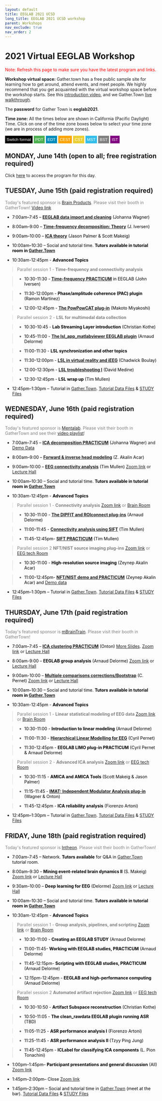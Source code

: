 ```yaml
---
layout: default
title: EEGLAB 2021 UCSD
long_title: EEGLAB 2021 UCSD workshop
parent: Workshops
nav_exclude: true
nav_order: 2
---
```

<!-- 
layout: redirect
redirect_link: https://sites.google.com/ucsd.edu/eeglab2020/eeglab-workshop -->

# 2021 Virtual EEGLAB Workshop

<font color=red>Note: Refresh this page to make sure you have the latest program and links.</font>

**Workshop virtual space:** Gather.town has a free public sample site for learning how to get around, attend events, and meet people. We highly recommend that you get acquainted with the virtual workshop space before the workshop starts. See this [introduction video](https://youtu.be/jNvZs-lNAz8), and we Gather.Town [live walkthrough](https://gather.town/).

The **password** for Gather Town is **eeglab2021**.

**Time zone:** All the times below are shown in California (Pacific Daylight) Time. Click on one of the time zone boxes below to select your time zone (we are in process of adding more zones). 

<button onclick="changeFormat()" style="background-color: Black; color: White; border: none; padding: 5px 5px; text-align: center;">Switch format</button>
<button onclick="changeTimezone('PDT')" style="background-color: #4CAF50; color: white; border: none; padding: 5px 5px; text-align: center;">PDT</button>
<button onclick="changeTimezone('EDT')" style="background-color: #008CBA; color: white; border: none; padding: 5px 5px; text-align: center;">EDT</button>
<button onclick="changeTimezone('CEST')" style="background-color:Orange; color: white; border: none; padding: 5px 5px; text-align: center;">CEST</button>
<button onclick="changeTimezone('CST')" style="background-color: #ebcf34; color: white; border: none; padding: 5px 5px; text-align: center;">CST</button>
<button onclick="changeTimezone('MST')" style="background-color:#34bdeb; color: white; border: none; padding: 5px 5px; text-align: center;">MST</button>
<button onclick="changeTimezone('BST')" style="background-color:Grey; color: white; border: none; padding: 5px 5px; text-align: center;">BST</button>
<button onclick="changeTimezone('IST')" style="background-color:Purple; color: white; border: none; padding: 5px 5px; text-align: center;">IST</button>

## MONDAY, June 14th (open to all; free registration required)

Click [here](https://eeglab.org/workshops/EEGLAB_2021_UCSD_day1.html) to access the program for this day.

## TUESDAY, June 15th (paid registration required)

<span style="color: gray"> Today's featured sponsor is [Brain Products](https://www.brainproducts.com/). Please visit their booth in GatherTown! </span> [Video link](https://www.gotostage.com/channel/a26a09b972b84c52a391a16dfb4298e9/recording/31ff3d0c087b4d319ce134860be7ed5c/watch)

- <span style="color: black"><span class="time" data-timeformat="12hr" data-timezone="PDT">7:00am</span>–<span class="time" data-timeformat="12hr" data-timezone="PDT">7:45</span> – **[EEGLAB data import and cleaning](https://sccn.ucsd.edu/githubwiki/files/EEGLAB2021_JW_preprocessing.pdf)** (Johanna Wagner)</span> 

- <span style="color: black"><span class="time" data-timeformat="12hr" data-timezone="PDT">8:00am</span>–<span class="time" data-timeformat="12hr" data-timezone="PDT">9:00</span> – **[Time-frequency decomposition: Theory](https://sccn.ucsd.edu/githubwiki/files/EEGLAB2021_UCSD_JRI_TimeFrequencyTheoryPractice.pdf)** (J. Iversen)</span> 

- <span style="color: black"><span class="time" data-timeformat="12hr" data-timezone="PDT">9:00am</span>–<span class="time" data-timeformat="12hr" data-timezone="PDT">10:00</span> – **[ICA theory](https://sccn.ucsd.edu/githubwiki/files/ICA_Theory_EEGLAB2021.pdf)** (Jason Palmer &amp; Scott Makeig)</span> 

- <span style="color: black"><span class="time" data-timeformat="12hr" data-timezone="PDT">10:00am</span>–<span class="time" data-timeformat="12hr" data-timezone="PDT">10:30</span> – Social and tutorial time. **Tutors available in tutorial room in [Gather.Town](https://gather.town/app/RdR6An6QJCsL5oJw/eeglab2021)** </span>

- <span style="color: black"><span class="time" data-timeformat="12hr" data-timezone="PDT">10:30am</span>-<span class="time" data-timeformat="12hr" data-timezone="PDT">12:45pm</span> - **Advanced Topics**</span>

> <span style="color: gray">Parallel session 1 - **Time-frequency and connectivity analysis**

> - <span style="color: black"><span class="time" data-timeformat="12hr" data-timezone="PDT">10:30</span>-<span class="time" data-timeformat="12hr" data-timezone="PDT">11:30</span> - **[Time-frequency PRACTICUM](https://sccn.ucsd.edu/githubwiki/files/EEGLAB2021_UCSD_JRI_TimeFrequencyTheoryPractice_v2.1.pdf)** in EEGLAB (John Iversen)</span>

> - <span style="color: black"><span class="time" data-timeformat="12hr" data-timezone="PDT">11:30</span>-<span class="time" data-timeformat="12hr" data-timezone="PDT">12:00pm</span> - **Phase/amplitude coherence (PAC) plugin** (Ramon Martinez)</span>

> - <span style="color: black"><span class="time" data-timeformat="12hr" data-timezone="PDT">12:00</span>-<span class="time" data-timeformat="12hr" data-timezone="PDT">12:45pm</span> - **[The PowPowCAT plug-in](https://sccn.ucsd.edu/githubwiki/files/PowPowCAT_30thEEGLABWorkshop.pdf)** (Makoto Miyakoshi)</span>

> <span style="color: gray">Parallel session 2 - **LSL for multimodal data collection**

> - <span style="color: black"><span class="time" data-timeformat="12hr" data-timezone="PDT">10:30</span>-<span class="time" data-timeformat="12hr" data-timezone="PDT">10:45</span> - **Lab Streaming Layer introduction** (Christian Kothe)</span>

> - <span style="color: black"><span class="time" data-timeformat="12hr" data-timezone="PDT">10:45</span>-<span class="time" data-timeformat="12hr" data-timezone="PDT">11:00</span> - **[The lsl_app_matlabviewer EEGLAB plugin](https://www.youtube.com/watch?v=tDDkrmv3ZKE)** (Arnaud Delorme)</span>

> - <span style="color: black"><span class="time" data-timeformat="12hr" data-timezone="PDT">11:00</span>-<span class="time" data-timeformat="12hr" data-timezone="PDT">11:30</span> - **LSL synchronization and other topics**</span>

> - <span style="color: black"><span class="time" data-timeformat="12hr" data-timezone="PDT">11:30</span>-<span class="time" data-timeformat="12hr" data-timezone="PDT">12:00pm</span> - **[LSL in virtual reality and iEEG](https://sccn.ucsd.edu/githubwiki/files/Boulay-LSL_for_VR_and_Intracranial.pdf)** (Chadwick Boulay)</span>

> - <span style="color: black"><span class="time" data-timeformat="12hr" data-timezone="PDT">12:00</span>-<span class="time" data-timeformat="12hr" data-timezone="PDT">12:30pm</span> - **[LSL troubleshooting I](https://sccn.ucsd.edu/githubwiki/files/20210615-EEGLAB_workshop.pdf)** (David Medine)</span>

> - <span style="color: black"><span class="time" data-timeformat="12hr" data-timezone="PDT">12:30</span>-<span class="time" data-timeformat="12hr" data-timezone="PDT">12:45pm</span> - **LSL wrap up** (Tim Mullen)</span>

- <span style="color: black"><span class="time" data-timeformat="12hr" data-timezone="PDT">12:45pm</span>–<span class="time" data-timeformat="12hr" data-timezone="PDT">1:30pm</span> – Tutorial in [Gather.Town](https://gather.town/app/RdR6An6QJCsL5oJw/eeglab2021). [Tutorial Data Files](https://sccn.ucsd.edu/eeglab/download/Workshop21_EEGdata.zip) & [STUDY Files](https://sccn.ucsd.edu/eeglab/download/STUDYstern_measures.zip)</span>

## WEDNESDAY, June 16th (paid registration required)
  
<span style="color: gray"> Today's featured sponsor is [Mentalab](https://mentalab.com/). Please visit their booth in GatherTown and see their [video playlist](https://www.youtube.com/watch?v=S_MS5oSUEto&list=PLa3JycsGtkBgCRsBfikkrRDKijMvW_En6)! </span>
  
- <span style="color: black"><span class="time" data-timeformat="12hr" data-timezone="PDT">7:00am</span>–<span class="time" data-timeformat="12hr" data-timezone="PDT">7:45</span> – **[ICA decomposition PRACTICUM](https://sccn.ucsd.edu/githubwiki/files/EEGLAB2021_JW_ICA_Practicum.pdf)** (Johanna Wagner)</span> and [Demo Data](http://sccn.ucsd.edu/eeglab/download/Workshop21_EEGdata.zip)

- <span style="color: black"><span class="time" data-timeformat="12hr" data-timezone="PDT">8:00am</span>–<span class="time" data-timeformat="12hr" data-timezone="PDT">9:00</span> – **[Forward &amp; inverse head modeling](https://sccn.ucsd.edu/githubwiki/files/eeglab2021_forward_inverse_head_modeling.pdf)** (Z. Akalin Acar)</span>

- <span style="color: black"><span class="time" data-timeformat="12hr" data-timezone="PDT">9:00am</span>–<span class="time" data-timeformat="12hr" data-timezone="PDT">10:00</span> – **[EEG connectivity analysis](https://sccn.ucsd.edu/githubwiki/files/EEGLAB_2021_Connectivity_SIFT.pdf)** (Tim Mullen)</span> [Zoom link](https://ucsd.zoom.us/j/97226313682) or [Lecture Hall](https://gather.town/app/RdR6An6QJCsL5oJw/eeglab2021)

- <span style="color: black"><span class="time" data-timeformat="12hr" data-timezone="PDT">10:00am</span>–<span class="time" data-timeformat="12hr" data-timezone="PDT">10:30</span> – Social and tutorial time. **Tutors available in tutorial room in [Gather.Town](https://gather.town/app/RdR6An6QJCsL5oJw/eeglab2021)**</span>

- <span style="color: black"><span class="time" data-timeformat="12hr" data-timezone="PDT">10:30am</span>-<span class="time" data-timeformat="12hr" data-timezone="PDT">12:45pm</span> - **Advanced Topics**</span>

> <span style="color: gray">Parallel session 1 - **Connectivity analysis** [Zoom link](https://ucsd.zoom.us/j/98593808650) or [Brain Room](https://gather.town/app/RdR6An6QJCsL5oJw/eeglab2021)

> - <span style="color: black"><span class="time" data-timeformat="12hr" data-timezone="PDT">10:30</span>-<span class="time" data-timeformat="12hr" data-timezone="PDT">11:00</span> - **[The DIPFIT and ROIconnect plug-ins](https://sccn.ucsd.edu/githubwiki/files/Delorme2021_dipole_connectivity.pdf)** (Arnaud Delorme)</span>

> - <span style="color: black"><span class="time" data-timeformat="12hr" data-timezone="PDT">11:00</span>-<span class="time" data-timeformat="12hr" data-timezone="PDT">11:45</span> - **[Connectivity analysis using SIFT](https://sccn.ucsd.edu/githubwiki/files/EEGLAB_2021_Connectivity_SIFT.pdf)** (Tim Mullen)</span>

> - <span style="color: black"><span class="time" data-timeformat="12hr" data-timezone="PDT">11:45</span>-<span class="time" data-timeformat="12hr" data-timezone="PDT">12:45pm</span>- **[SIFT PRACTICUM](https://sccn.ucsd.edu/githubwiki/files/2021SIFT_Practicum.pdf)** (Tim Mullen)</span>

> <span style="color: gray">Parallel session 2 **NFT/NIST source imaging plug-ins** [Zoom link](https://ucsd.zoom.us/j/97226313682) or [EEG tech Room](https://gather.town/app/RdR6An6QJCsL5oJw/eeglab2021)

> - <span style="color: black"><span class="time" data-timeformat="12hr" data-timezone="PDT">10:30</span>-<span class="time" data-timeformat="12hr" data-timezone="PDT">11:00</span> - **High-resolution source imaging** (Zeynep Akalin Acar)</span>

> - <span style="color: black"><span class="time" data-timeformat="12hr" data-timezone="PDT">11:00</span>-<span class="time" data-timeformat="12hr" data-timezone="PDT">12:45pm</span>- **[NFT/NIST demo and PRACTICUM](https://sccn.ucsd.edu/githubwiki/files/NFT_demo2021.pdf)** (Zeynep Akalin Acar) and [Demo data](https://rdl-share.ucsd.edu/message/U7F0uMivgbGZJur64TXDac)</span>

- <span style="color: black"><span class="time" data-timeformat="12hr" data-timezone="PDT">12:45pm</span>–<span class="time" data-timeformat="12hr" data-timezone="PDT">1:30pm</span> – Tutorial in [Gather.Town](https://gather.town/app/RdR6An6QJCsL5oJw/eeglab2021). [Tutorial Data Files](https://sccn.ucsd.edu/eeglab/download/Workshop21_EEGdata.zip) & [STUDY Files](https://sccn.ucsd.edu/eeglab/download/STUDYstern_measures.zip)</span>

## THURSDAY, June 17th (paid registration required)
  
<span style="color: gray"> Today's featured sponsor is [mBrainTrain](https://mbraintrain.com/). Please visit their booth in GatherTown! </span> 
  
- <span style="color: black"><span class="time" data-timeformat="12hr" data-timezone="PDT">7:00am</span>–<span class="time" data-timeformat="12hr" data-timezone="PDT">7:45</span> – **[ICA clustering PRACTICUM](https://sccn.ucsd.edu/githubwiki/files/Clustering_Intro_SD-2021-Onton.pdf)** (Onton)</span> [More Slides](https://sccn.ucsd.edu/githubwiki/files/Clustering_Onton_ScriptingSupplement.pdf). [Zoom link](https://ucsd.zoom.us/j/97226313682) or [Lecture Hall](https://gather.town/app/RdR6An6QJCsL5oJw/eeglab2021)

- <span style="color: black"><span class="time" data-timeformat="12hr" data-timezone="PDT">8:00am</span>-<span class="time" data-timeformat="12hr" data-timezone="PDT">9:00</span> – **EEGLAB group analysis** (Arnaud Delorme)</span> [Zoom link](https://ucsd.zoom.us/j/97226313682) or [Lecture Hall](https://gather.town/app/RdR6An6QJCsL5oJw/eeglab2021)

- <span style="color: black"><span class="time" data-timeformat="12hr" data-timezone="PDT">9:00am</span>-<span class="time" data-timeformat="12hr" data-timezone="PDT">10:00</span> – **[Multiple comparisons corrections/Bootstrap](https://sccn.ucsd.edu/githubwiki/files/2021_MCC_and_boot_EEGLAB_workshop.pdf)** (C. Pernet)</span> [Zoom link](https://ucsd.zoom.us/j/97226313682) or [Lecture Hall](https://gather.town/app/RdR6An6QJCsL5oJw/eeglab2021)

- <span style="color: black"><span class="time" data-timeformat="12hr" data-timezone="PDT">10:00am</span>–<span class="time" data-timeformat="12hr" data-timezone="PDT">10:30</span> – Social and tutorial time. **Tutors available in tutorial room in [Gather.Town](https://gather.town/app/RdR6An6QJCsL5oJw/eeglab2021)**</span>

- <span style="color: black"><span class="time" data-timeformat="12hr" data-timezone="PDT">10:30am</span>-<span class="time" data-timeformat="12hr" data-timezone="PDT">12:45pm</span> - **Advanced Topics**</span>

> <span style="color: gray">Parallel session 1 - **Linear statistical modeling of EEG data** [Zoom link](https://ucsd.zoom.us/j/98593808650) or [Brain Room](https://gather.town/app/RdR6An6QJCsL5oJw/eeglab2021)

> - <span style="color: black"><span class="time" data-timeformat="12hr" data-timezone="PDT">10:30</span>-<span class="time" data-timeformat="12hr" data-timezone="PDT">11:00</span> - **Introduction to linear modeling** (Arnaud Delorme)</span>

> - <span style="color: black"><span class="time" data-timeformat="12hr" data-timezone="PDT">11:00</span>-<span class="time" data-timeformat="12hr" data-timezone="PDT">11:30</span> - **[Hierarchical Linear Modelling for EEG](https://sccn.ucsd.edu/githubwiki/files/2021_HLM_EEGLAB_workshop.pdf)** (Cyril Pernet)</span>

> - <span style="color: black"><span class="time" data-timeformat="12hr" data-timezone="PDT">11:30</span>-<span class="time" data-timeformat="12hr" data-timezone="PDT">12:45pm</span> - **EEGLAB LIMO plug-in PRACTICUM** (Cyril Pernet &amp; Arnaud Delorme)</span>

> <span style="color: gray">Parallel session 2 - **Advanced ICA analysis** [Zoom link](https://ucsd.zoom.us/j/97226313682) or [EEG tech Room](https://gather.town/app/RdR6An6QJCsL5oJw/eeglab2021)

> - <span style="color: black"><span class="time" data-timeformat="12hr" data-timezone="PDT">10:30</span>-<span class="time" data-timeformat="12hr" data-timezone="PDT">11:15</span> - **AMICA and AMICA Tools** (Scott Makeig &amp; Jason Palmer)</span>

> - <span style="color: black"><span class="time" data-timeformat="12hr" data-timezone="PDT">11:15</span>-<span class="time" data-timeformat="12hr" data-timezone="PDT">11:45</span> - **[IMAT: Independent Modulator Analysis plug-in](https://sccn.ucsd.edu/githubwiki/files/IM_Tutorial_2021.pdf)** (Wagner &amp; Onton)</span>

> - <span style="color: black"><span class="time" data-timeformat="12hr" data-timezone="PDT">11:45</span>-<span class="time" data-timeformat="12hr" data-timezone="PDT">12:45pm</span> - **ICA reliability analysis** (Fiorenzo Artoni)</span>

- <span style="color: black"><span class="time" data-timeformat="12hr" data-timezone="PDT">12:45pm</span>–<span class="time" data-timeformat="12hr" data-timezone="PDT">1:30pm</span> – Tutorial in [Gather.Town](https://gather.town/app/RdR6An6QJCsL5oJw/eeglab2021). [Tutorial Data Files](https://sccn.ucsd.edu/eeglab/download/Workshop21_EEGdata.zip) & [STUDY Files](https://sccn.ucsd.edu/eeglab/download/STUDYstern_measures.zip)</span>

## FRIDAY, June 18th (paid registration required)

<span style="color: gray"> Today's featured sponsor is [Intheon](https://intheon.io/). Please visit their booth in GatherTown! </span> 
  
- <span style="color: black"><span class="time" data-timeformat="12hr" data-timezone="PDT">7:00am</span>–<span class="time" data-timeformat="12hr" data-timezone="PDT">7:45</span> – Network. **Tutors available** for Q&amp;A in [Gather.Town](https://gather.town/app/RdR6An6QJCsL5oJw/eeglab2021) tutorial room.</span>

- <span style="color: black"><span class="time" data-timeformat="12hr" data-timezone="PDT">8:00am</span>–<span class="time" data-timeformat="12hr" data-timezone="PDT">9:30</span> – **Mining event-related brain dynamics II** (S. Makeig)</span> [Zoom link](https://ucsd.zoom.us/j/97226313682) or [Lecture Hall](https://gather.town/app/RdR6An6QJCsL5oJw/eeglab2021)

- <span style="color: black"><span class="time" data-timeformat="12hr" data-timezone="PDT">9:30am</span>–<span class="time" data-timeformat="12hr" data-timezone="PDT">10:00</span> – **Deep learning for EEG** (Delorme)</span> [Zoom link](https://ucsd.zoom.us/j/97226313682) or [Lecture Hall](https://gather.town/app/RdR6An6QJCsL5oJw/eeglab2021)

- <span style="color: black"><span class="time" data-timeformat="12hr" data-timezone="PDT">10:00am</span>–<span class="time" data-timeformat="12hr" data-timezone="PDT">10:30</span> – Social and tutorial time. **Tutors available in tutorial room in [Gather.Town](https://gather.town/app/RdR6An6QJCsL5oJw/eeglab2021)** </span>

- <span style="color: black"><span class="time" data-timeformat="12hr" data-timezone="PDT">10:30am</span>-<span class="time" data-timeformat="12hr" data-timezone="PDT">12:45pm</span> - **Advanced Topics**</span>

> <span style="color: gray">Parallel session 1 - **Group analysis, pipelines, and scripting** [Zoom link](https://ucsd.zoom.us/j/98593808650) or [Brain Room](https://gather.town/app/RdR6An6QJCsL5oJw/eeglab2021)

> - <span style="color: black"><span class="time" data-timeformat="12hr" data-timezone="PDT">10:30</span>-<span class="time" data-timeformat="12hr" data-timezone="PDT">11:00</span> - **Creating an EEGLAB STUDY** (Arnaud Delorme)</span>

> - <span style="color: black"><span class="time" data-timeformat="12hr" data-timezone="PDT">11:00</span>-<span style="color: black"><span class="time" data-timeformat="12hr" data-timezone="PDT">11:45</span>- **Working with EEGLAB studies, PRACTICUM** (Arnaud Delorme)</span>

> - <span style="color: black"><span class="time" data-timeformat="12hr" data-timezone="PDT">11:45</span>-<span style="color: black"><span class="time" data-timeformat="12hr" data-timezone="PDT">12:15pm</span>- **Scripting with EEGLAB studies, PRACTICUM** (Arnaud Delorme)</span>

> - <span style="color: black"><span class="time" data-timeformat="12hr" data-timezone="PDT">12:15pm</span>-<span class="time" data-timeformat="12hr" data-timezone="PDT">12:45pm</span> - **EEGLAB and high-performance computing** (Arnaud Delorme)</span>

> <span style="color: gray">Parallel session 2 **Automated artifact rejection** [Zoom link](https://ucsd.zoom.us/j/97226313682) or [EEG tech Room](https://gather.town/app/RdR6An6QJCsL5oJw/eeglab2021)

> - <span style="color: black"><span class="time" data-timeformat="12hr" data-timezone="PDT">10:30</span>-<span class="time" data-timeformat="12hr" data-timezone="PDT">10:50</span> - **Artifact Subspace reconstruction** (Christian Kothe)</span>

> - <span style="color: black"><span class="time" data-timeformat="12hr" data-timezone="PDT">10:50</span>-<span class="time" data-timeformat="12hr" data-timezone="PDT">11:05</span> - **The clean_rawdata EEGLAB plugin running ASR** (TBD)</span>

> - <span style="color: black"><span class="time" data-timeformat="12hr" data-timezone="PDT">11:05</span>-<span class="time" data-timeformat="12hr" data-timezone="PDT">11:25</span> - **ASR performance analysis I** (Fiorenzo Artoni)</span>

> - <span style="color: black"><span class="time" data-timeformat="12hr" data-timezone="PDT">11:25</span>-<span class="time" data-timeformat="12hr" data-timezone="PDT">11:45</span> - **ASR performance analysis II** (Tzyy Ping Jung)</span>

> - <span style="color: black"><span class="time" data-timeformat="12hr" data-timezone="PDT">11:45</span>-<span class="time" data-timeformat="12hr" data-timezone="PDT">12:45pm</span> - **ICLabel for classifying ICA components** (L. Pion Tonachini)</span>

- <span style="color: black"><span class="time" data-timeformat="12hr" data-timezone="PDT">1:00pm</span>–<span class="time" data-timeformat="12hr" data-timezone="PDT">1:45pm</span>– **Participant presentations and general discussion** (All)</span> [Zoom link](https://ucsd.zoom.us/j/97226313682)

- <span style="color: black"><span class="time" data-timeformat="12hr" data-timezone="PDT">1:45pm</span>–<span class="time" data-timeformat="12hr" data-timezone="PDT">2:00pm</span>– Close</span> [Zoom link](https://ucsd.zoom.us/j/97226313682)

- <span style="color: black"><span class="time" data-timeformat="12hr" data-timezone="PDT">1:45pm</span>–<span class="time" data-timeformat="12hr" data-timezone="PDT">2:30pm</span> – Social and tutorial time in [Gather.Town](https://gather.town/app/RdR6An6QJCsL5oJw/eeglab2021) (meet at the bar). [Tutorial Data Files](https://sccn.ucsd.edu/eeglab/download/Workshop21_EEGdata.zip) & [STUDY Files](https://sccn.ucsd.edu/eeglab/download/STUDYstern_measures.zip)</span>
